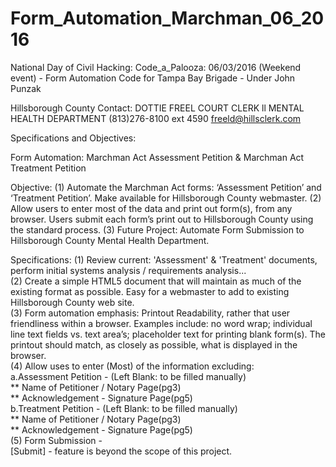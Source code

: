 # Form_Automation_Marchman_06_2016
National Day of Civil Hacking: Code_a_Palooza: 06/03/2016 (Weekend event) - Form Automation
Code for Tampa Bay Brigade - Under John Punzak
   
 Hillsborough County Contact: 
 DOTTIE FREEL
 COURT CLERK ll
MENTAL HEALTH DEPARTMENT
(813)276-8100 ext 4590
freeld@hillsclerk.com
  
  
Specifications and Objectives:
   
Form Automation:  Marchman Act Assessment Petition & Marchman Act Treatment Petition
    
   
Objective:
(1) Automate the Marchman Act forms: ‘Assessment Petition’ and ‘Treatment Petition’.  Make available for Hillsborough County webmaster.
(2) Allow users to enter most of the data and print out form(s), from any browser.  Users submit each form’s print out to Hillsborough County using the standard process.
(3) Future Project: Automate Form Submission to Hillsborough County Mental Health Department.
   
   
Specifications:
(1) Review current: 'Assessment' & 'Treatment' documents, perform initial systems analysis / requirements analysis...   
(2) Create a simple HTML5  document that will maintain as much of the existing format as possible.  Easy for a webmaster to add to existing Hillsborough County web site.   
(3) Form automation emphasis: Printout Readability, rather that user friendliness within a browser.  Examples include:  no word wrap; individual line text fields vs. text area’s; placeholder text for printing blank form(s).  The printout should match, as closely as possible, what is displayed in the browser.    
(4) Allow uses to enter (Most) of the information excluding:   
 a.Assessment Petition - (Left Blank: to be filled manually)   
    ** Name of Petitioner / Notary Page(pg3)    
    ** Acknowledgement - Signature Page(pg5)   
 b.Treatment Petition -  (Left Blank: to be filled manually)   
    ** Name of Petitioner / Notary Page(pg3)    
    ** Acknowledgement - Signature Page(pg5)   
(5) Form Submission -    
      [Submit] - feature is beyond the scope of this project.   


